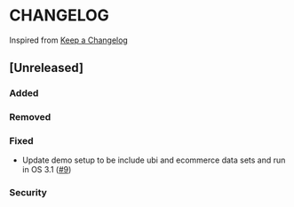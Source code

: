 # CHANGELOG

Inspired from [Keep a Changelog](https://keepachangelog.com/en/1.0.0/)

## [Unreleased]

### Added

### Removed

### Fixed

 - Update demo setup to be include ubi and ecommerce data sets and run in OS 3.1 ([#9](https://github.com/opensearch-project/search-relevance/pull/9))

### Security
